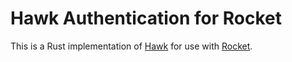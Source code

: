 Hawk Authentication for Rocket
==============================

This is a Rust implementation of [Hawk](https://github.com/hueniverse/hawk) for use with [Rocket](http://rocket.rs/).

